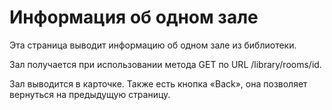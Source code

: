 # Информация об одном зале

Эта страница выводит информацию об одном зале из библиотеки.

Зал получается при использовании метода GET по URL /library/rooms/id.

Зал выводится в карточке. Также есть кнопка «Back», она позволяет вернуться на предыдущую страницу.